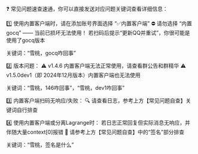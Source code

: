 ❓ 常见问题速查速通，你可以直接发送对应问题关键词查看详细信息：

1️⃣ 使用内置客户端时，请在添加账号界面选择 “✅内置客户端”
⛔ 请勿选择 “内置gocq” —— 当前已损坏无法使用！
若扫码后提示“更新QQ并重试”，你很可能是使用了gocq版本

关键词：“雪桃，gocq咋回事”

2️⃣ 版本问题：
⚠️ v1.4.6 内置客户端无法正常使用，请查看群公告和群精华
⚠️ v1.5.0dev1（即 2024年12月版本）内置客户端也无法使用

关键词：“雪桃，146咋回事”，“雪桃，dev1咋回事”

3️⃣ 内置客户端扫码无响应/失败：
🔍 请查看日志，参考上方【常见问题自查】关键词自行排查

4️⃣ 使用内置客户端或分离Lagrange时：
若日志正常回复但实际消息无响应，并伴随大量context[0]报错
📌 请参考上方【常见问题自查】中的“签名”部分排查

关键词：“雪桃，签名是什么”